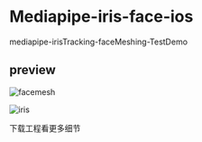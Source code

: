 # Mediapipe-iris-face-ios

mediapipe-irisTracking-faceMeshing-TestDemo

## preview
![facemesh](https://google.github.io/mediapipe/images/mobile/face_mesh_android_gpu_small.gif)



![iris](https://google.github.io/mediapipe/images/mobile/iris_tracking_android_gpu_small.gif)

下载工程看更多细节

